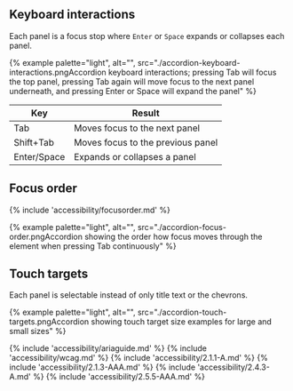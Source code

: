 ## Keyboard interactions
Each panel is a focus stop where `Enter` or `Space` expands or collapses each panel.

{% example palette="light",
          alt="",
          src="./accordion-keyboard-interactions.pngAccordion keyboard interactions; pressing Tab will focus the top panel, pressing Tab again will move focus to the next panel underneath, and pressing Enter or Space will expand the panel" %}

| Key | Result |
| --- | --- |
| Tab | Moves focus to the next panel |
| Shift+Tab | Moves focus to the previous panel |
| Enter/Space | Expands or collapses a panel |

## Focus order
{% include 'accessibility/focusorder.md' %}

{% example palette="light",
          alt="",
          src="./accordion-focus-order.pngAccordion showing the order how focus moves through the element when pressing Tab continuously" %}


## Touch targets
Each panel is selectable instead of only title text or the chevrons.

{% example palette="light",
          alt="",
          src="./accordion-touch-targets.pngAccordion showing touch target size examples for large and small sizes" %}

{% include 'accessibility/ariaguide.md' %}
{% include 'accessibility/wcag.md' %}
{% include 'accessibility/2.1.1-A.md' %}
{% include 'accessibility/2.1.3-AAA.md' %}
{% include 'accessibility/2.4.3-A.md' %}
{% include 'accessibility/2.5.5-AAA.md' %}
